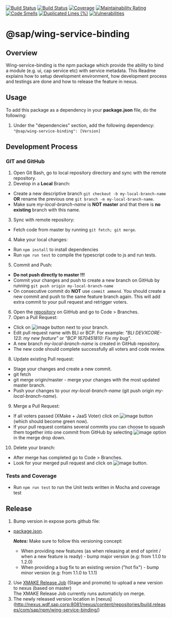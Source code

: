 [![Build Status](https://gkeplatform2.jaas-gcp.cloud.sap.corp/buildStatus/icon?job=wing-service-binding-ci%2Fmaster)](https://gkeplatform2.jaas-gcp.cloud.sap.corp/job/wing-service-binding-ci/job/master/)
[![Build Status](https://prod-build10100.wdf.sap.corp:443/buildStatus/icon?job=devx-wing%2Fdevx-wing-wing-service-binding-SP-REL-common_indirectshipment)](https://prod-build10100.wdf.sap.corp:443/job/devx-wing/job/devx-wing-wing-service-binding-SP-REL-common_indirectshipment/)
[![Coverage](https://sonar.wdf.sap.corp/api/project_badges/measure?project=devxwing-service-binding&metric=coverage)](https://sonar.wdf.sap.corp/dashboard?id=devxwing-service-binding)
[![Maintainability Rating](https://sonar.wdf.sap.corp/api/project_badges/measure?project=devxwing-service-binding&metric=sqale_rating)](https://sonar.wdf.sap.corp/dashboard?id=devxwing-service-binding)
[![Code Smells](https://sonar.wdf.sap.corp/api/project_badges/measure?project=devxwing-service-binding&metric=code_smells)](https://sonar.wdf.sap.corp/dashboard?id=devxwing-service-binding)
[![Duplicated Lines (%)](https://sonar.wdf.sap.corp/api/project_badges/measure?project=devxwing-service-binding&metric=duplicated_lines_density)](https://sonar.wdf.sap.corp/dashboard?id=devxwing-service-binding)
[![Vulnerabilities](https://sonar.wdf.sap.corp/api/project_badges/measure?project=devxwing-service-binding&metric=vulnerabilities)](https://sonar.wdf.sap.corp/dashboard?id=devxwing-service-binding)


# @sap/wing-service-binding

## Overview

Wing-service-binding is the npm package which provide the ability to bind a module (e.g. ui, cap service etc) with service metadata.
This Readme explains how to setup development environment, how development process and testings are done and how to release the feature in nexus.


## Usage

To add this package as a dependency in your **package.json** file, do the following:

1. Under the "dependencies" section, add the following dependency: `"@sap/wing-service-binding": [Version]`


## Development Process

### GIT and GitHub

1. Open Git Bash, go to local repository directory and sync with the remote repository.
2. Develop in a **Local** Branch:
  - Create a new descriptive branch ```git checkout -b my-local-branch-name``` <br>**OR** rename the previous one ```git branch -m my-local-branch-name```.
  - Make sure *my-local-branch-name* is **NOT master** and that there is **no existing** branch with this name.
3. Sync with remote repository:
  - Fetch code from master by running `git fetch; git merge`.  
4. Make your local changes:
  - Run `npm install` to install dependencies
  - Run `npm run test` to compile the typescript code to js and run tests. 
5. Commit and Push:
 - **Do not push directly to master !!!**
  - Commit your changes and push to create a new branch on GitHub by running ```git push origin my-local-branch-name```
  - On consecutive commit do **NOT** use ```commit ammend```. You should create a new commit and push to the same feature branch again. This will add extra commit to your pull request and retrigger voters.
6. Open the [repository](https://github.wdf.sap.corp/devx-wing/wing-service-binding) on GitHub and go to Code > Branches.
7. Open a Pull Request:
  - Click on ![image](https://github.wdf.sap.corp/storage/user/15516/files/f0632932-b48b-11e6-8c87-75a073ff4b9f) button next to your branch.
  - Edit pull request name with BLI or BCP. For example: _"BLI DEVXCORE-123: my new feature"_ or _"BCP 1670451810: Fix my bug"_.
  - A new branch *my-local-branch-name* is created in GitHub repository.
  - The new code should complete successfully all voters and code review.
8. Update existing Pull request: 
  - Stage your changes and create a new commit.
  - git fetch
  - git merge origin/master - merge your changes with the most updated master branch.
  - Push your changes to your *my-local-branch-name* (git push origin *my-local-branch-name*).
9. Merge a Pull Request:  
  - If all voters passed (XMake + JaaS Voter) click on ![image](https://github.wdf.sap.corp/storage/user/15516/files/a1501da6-b6fb-11e6-9240-37aa1b14409c) button (which should become green now).
  - If your pull request contains several commits you can choose to squash them together into one commit from GitHub by selecting ![image](https://github.wdf.sap.corp/storage/user/15516/files/c6415274-b6fb-11e6-98a6-d417a638b013) option in the merge drop down.
10. Delete your branch:
  - After merge has completed go to Code > Branches.
  - Look for your merged pull request and click on ![image](https://github.wdf.sap.corp/storage/user/15516/files/a4ac4604-b48b-11e6-84c7-8423bde60ec8) button.
  
  
### Tests and Coverage

* Run `npm run test` to run the Unit tests written in Mocha and coverage test


## Release
1. Bump version in expose ports github file:
  - [package.json](https://github.wdf.sap.corp/devx-wing/vscode-wing-service-binding/blob/master/package.json#L5).
  

    **_Notes:_**
    Make sure to follow this versioning concept:
    - When providing new features (as when releasing at end of sprint / when a new feature is ready) - bump major version (e.g: from 1.1.0 to 1.2.0)
    - When providing a bug fix to an existing version ("hot fix") - bump minor version (e.g: from 1.1.0 to 1.1.1)
2. Use [XMAKE Release Job](https://prod-build10100.wdf.sap.corp/job/devx-wing/job/devx-wing-wing-service-binding-SP-REL-common_indirectshipment/) (Stage and promote) to upload a new version to nexus (based on master)  
The XMAKE Release Job currently runs automaticly on merge.
3. The newly released version location in [nexus]
(http://nexus.wdf.sap.corp:8081/nexus/content/repositories/build.releases/com/sap/npm/wing-service-binding/)


  
  
  

